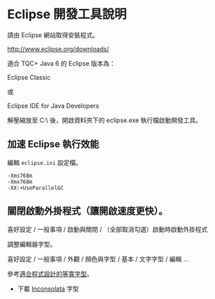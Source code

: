 # Eclipse 開發工具說明

請由 Eclipse 網站取得安裝程式。

http://www.eclipse.org/downloads/

適合 TQC+ Java 6 的 Eclipse 版本為：

Eclipse Classic

或

Eclipse IDE for Java Developers

解壓縮放至 C:\ 後，開啟資料夾下的 eclipse.exe 執行檔啟動開發工具。

## 加速 Eclipse 執行效能

編輯 `eclipse.ini` 設定檔。

```
-Xms768m
-Xmx768m
-XX:+UseParallelGC
```

## 關閉啟動外掛程式（讓開啟速度更快）。

喜好設定 / 一般事項 / 啟動與關閉 / （全部取消勾選）啟動時啟動外掛程式

調整編輯器字型。

喜好設定 / 一般事項 / 外觀 / 顏色與字型 / 基本 / 文字字型 / 編輯 ...

參考[適合程式設計的等寬字型](http://www.gtwang.org/2014/02/monospaced-font-for-programmers.html)。

* 下載 [Inconsolata](http://www.levien.com/type/myfonts/Inconsolata.otf) 字型


